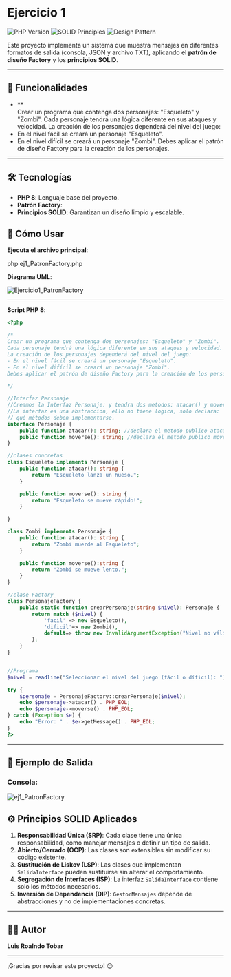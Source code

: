 # Ejercicio 1

![PHP Version](https://img.shields.io/badge/PHP-8-blue.svg) ![SOLID Principles](https://img.shields.io/badge/SOLID-Principles-green.svg) ![Design Pattern](https://img.shields.io/badge/Design%20Pattern-Factory-orange.svg)

Este proyecto implementa un sistema que muestra mensajes en diferentes formatos de salida (consola, JSON y archivo TXT), aplicando el **patrón de diseño Factory** y los **principios SOLID**.

---

## 🚀 Funcionalidades

- **	
Crear un programa que contenga dos personajes: "Esqueleto" y "Zombi". Cada personaje tendrá una lógica diferente en sus ataques y velocidad. La creación de los personajes dependerá del nivel del juego:
- En el nivel fácil se creará un personaje "Esqueleto".
- En el nivel difícil se creará un personaje "Zombi".
Debes aplicar el patrón de diseño Factory para la creación de los personajes.

---

## 🛠️ Tecnologías

- **PHP 8**: Lenguaje base del proyecto.
- **Patrón Factory**: 
- **Principios SOLID**: Garantizan un diseño limpio y escalable.


## 📜 Cómo Usar

**Ejecuta el archivo principal**:

php ej1_PatronFactory.php

**Diagrama UML**:


![Ejercicio1_PatronFactory](https://github.com/user-attachments/assets/1e2c5b0a-e098-4fe7-b28b-c1d439afa15b)

---
**Script PHP 8**:
```php
<?php

/*
Crear un programa que contenga dos personajes: "Esqueleto" y "Zombi".
Cada personaje tendrá una lógica diferente en sus ataques y velocidad. 
La creación de los personajes dependerá del nivel del juego:
- En el nivel fácil se creará un personaje "Esqueleto".
- En el nivel difícil se creará un personaje "Zombi".
Debes aplicar el patrón de diseño Factory para la creación de los personajes.

*/

//Interfaz Personaje
//Creamos la Interfaz Personaje: y tendra dos metodos: atacar() y moverse().
//La interfaz es una abstraccion, ello no tiene logica, solo declara:
// qué métodos deben implementarse.
interface Personaje {
    public function atacar(): string; //declara el metodo publico atacar()
    public function moverse(): string; //declara el metodo publico moverse()
}

//clases concretas
class Esqueleto implements Personaje {
    public function atacar(): string {
        return "Esqueleto lanza un hueso.";
    }

    public function moverse(): string {
        return "Esqueleto se mueve rápido!";
    }

}

class Zombi implements Personaje {
    public function atacar(): string {
        return "Zombi muerde al Esqueleto";
    }

    public function moverse():string {
        return "Zombi se mueve lento.";
    }
}

//clase Factory
class PersonajeFactory {
    public static function crearPersonaje(string $nivel): Personaje {
        return match ($nivel) {
            'facil' => new Esqueleto(),
            'dificil'=> new Zombi(),
            default=> throw new InvalidArgumentException("Nivel no válido"),
        };
    }
}


//Programa
$nivel = readline("Seleccionar el nivel del juego (fácil o díficil): ");

try {
    $personaje = PersonajeFactory::crearPersonaje($nivel);
    echo $personaje->atacar() . PHP_EOL;
    echo $personaje->moverse() . PHP_EOL;
} catch (Exception $e) {
    echo "Error: " . $e->getMessage() . PHP_EOL;
}
?>
```
---
## 📝 Ejemplo de Salida

### Consola:

![ej1_PatronFactory](https://github.com/user-attachments/assets/6a291fa1-052b-422e-9599-41d3b964b6d6)



## ⚙️ Principios SOLID Aplicados

1. **Responsabilidad Única (SRP)**: Cada clase tiene una única responsabilidad, como manejar mensajes o definir un tipo de salida.
2. **Abierto/Cerrado (OCP)**: Las clases son extensibles sin modificar su código existente.
3. **Sustitución de Liskov (LSP)**: Las clases que implementan `SalidaInterface` pueden sustituirse sin alterar el comportamiento.
4. **Segregación de Interfaces (ISP)**: La interfaz `SalidaInterface` contiene solo los métodos necesarios.
5. **Inversión de Dependencia (DIP)**: `GestorMensajes` depende de abstracciones y no de implementaciones concretas.

---




## 👨‍💻 Autor

**Luis Roalndo Tobar**  


---

¡Gracias por revisar este proyecto! 😊
